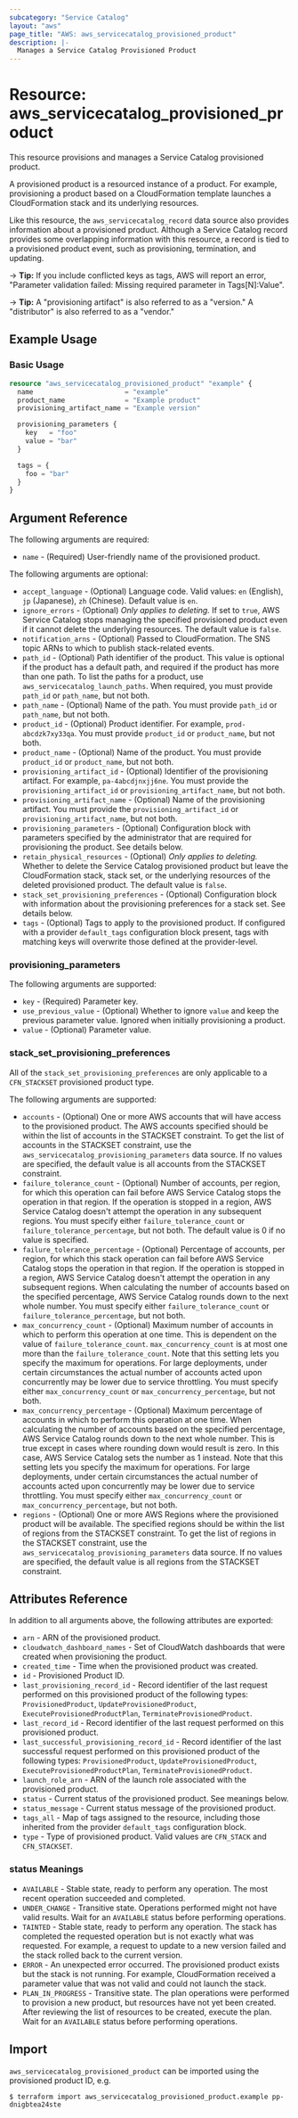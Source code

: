 ```yaml
---
subcategory: "Service Catalog"
layout: "aws"
page_title: "AWS: aws_servicecatalog_provisioned_product"
description: |-
  Manages a Service Catalog Provisioned Product
---
```


# Resource: aws_servicecatalog_provisioned_product

This resource provisions and manages a Service Catalog provisioned product.

A provisioned product is a resourced instance of a product. For example, provisioning a product based on a CloudFormation template launches a CloudFormation stack and its underlying resources.

Like this resource, the `aws_servicecatalog_record` data source also provides information about a provisioned product. Although a Service Catalog record provides some overlapping information with this resource, a record is tied to a provisioned product event, such as provisioning, termination, and updating.

-> **Tip:** If you include conflicted keys as tags, AWS will report an error, "Parameter validation failed: Missing required parameter in Tags[N]:Value".

-> **Tip:** A "provisioning artifact" is also referred to as a "version." A "distributor" is also referred to as a "vendor."

## Example Usage

### Basic Usage

```terraform
resource "aws_servicecatalog_provisioned_product" "example" {
  name                       = "example"
  product_name               = "Example product"
  provisioning_artifact_name = "Example version"

  provisioning_parameters {
    key   = "foo"
    value = "bar"
  }

  tags = {
    foo = "bar"
  }
}
```

## Argument Reference

The following arguments are required:

* `name` - (Required) User-friendly name of the provisioned product.

The following arguments are optional:

* `accept_language` - (Optional) Language code. Valid values: `en` (English), `jp` (Japanese), `zh` (Chinese). Default value is `en`.
* `ignore_errors` - (Optional) _Only applies to deleting._ If set to `true`, AWS Service Catalog stops managing the specified provisioned product even if it cannot delete the underlying resources. The default value is `false`.
* `notification_arns` - (Optional) Passed to CloudFormation. The SNS topic ARNs to which to publish stack-related events.
* `path_id` - (Optional) Path identifier of the product. This value is optional if the product has a default path, and required if the product has more than one path. To list the paths for a product, use `aws_servicecatalog_launch_paths`. When required, you must provide `path_id` or `path_name`, but not both.
* `path_name` - (Optional) Name of the path. You must provide `path_id` or `path_name`, but not both.
* `product_id` - (Optional) Product identifier. For example, `prod-abcdzk7xy33qa`. You must provide `product_id` or `product_name`, but not both.
* `product_name` - (Optional) Name of the product. You must provide `product_id` or `product_name`, but not both.
* `provisioning_artifact_id` - (Optional) Identifier of the provisioning artifact. For example, `pa-4abcdjnxjj6ne`. You must provide the `provisioning_artifact_id` or `provisioning_artifact_name`, but not both.
* `provisioning_artifact_name` - (Optional) Name of the provisioning artifact. You must provide the `provisioning_artifact_id` or `provisioning_artifact_name`, but not both.
* `provisioning_parameters` - (Optional) Configuration block with parameters specified by the administrator that are required for provisioning the product. See details below.
* `retain_physical_resources` - (Optional) _Only applies to deleting._ Whether to delete the Service Catalog provisioned product but leave the CloudFormation stack, stack set, or the underlying resources of the deleted provisioned product. The default value is `false`.
* `stack_set_provisioning_preferences` - (Optional) Configuration block with information about the provisioning preferences for a stack set. See details below.
* `tags` - (Optional) Tags to apply to the provisioned product. If configured with a provider `default_tags` configuration block present, tags with matching keys will overwrite those defined at the provider-level.

### provisioning_parameters

The following arguments are supported:

* `key` - (Required) Parameter key.
* `use_previous_value` - (Optional) Whether to ignore `value` and keep the previous parameter value. Ignored when initially provisioning a product.
* `value` - (Optional) Parameter value.

### stack_set_provisioning_preferences

All of the `stack_set_provisioning_preferences` are only applicable to a `CFN_STACKSET` provisioned product type.

The following arguments are supported:

* `accounts` - (Optional) One or more AWS accounts that will have access to the provisioned product. The AWS accounts specified should be within the list of accounts in the STACKSET constraint. To get the list of accounts in the STACKSET constraint, use the `aws_servicecatalog_provisioning_parameters` data source. If no values are specified, the default value is all accounts from the STACKSET constraint.
* `failure_tolerance_count` - (Optional) Number of accounts, per region, for which this operation can fail before AWS Service Catalog stops the operation in that region. If the operation is stopped in a region, AWS Service Catalog doesn't attempt the operation in any subsequent regions. You must specify either `failure_tolerance_count` or `failure_tolerance_percentage`, but not both. The default value is 0 if no value is specified.
* `failure_tolerance_percentage` - (Optional) Percentage of accounts, per region, for which this stack operation can fail before AWS Service Catalog stops the operation in that region. If the operation is stopped in a region, AWS Service Catalog doesn't attempt the operation in any subsequent regions. When calculating the number of accounts based on the specified percentage, AWS Service Catalog rounds down to the next whole number. You must specify either `failure_tolerance_count` or `failure_tolerance_percentage`, but not both.
* `max_concurrency_count` - (Optional) Maximum number of accounts in which to perform this operation at one time. This is dependent on the value of `failure_tolerance_count`. `max_concurrency_count` is at most one more than the `failure_tolerance_count`. Note that this setting lets you specify the maximum for operations. For large deployments, under certain circumstances the actual number of accounts acted upon concurrently may be lower due to service throttling. You must specify either `max_concurrency_count` or `max_concurrency_percentage`, but not both.
* `max_concurrency_percentage` - (Optional) Maximum percentage of accounts in which to perform this operation at one time. When calculating the number of accounts based on the specified percentage, AWS Service Catalog rounds down to the next whole number. This is true except in cases where rounding down would result is zero. In this case, AWS Service Catalog sets the number as 1 instead. Note that this setting lets you specify the maximum for operations. For large deployments, under certain circumstances the actual number of accounts acted upon concurrently may be lower due to service throttling. You must specify either `max_concurrency_count` or `max_concurrency_percentage`, but not both.
* `regions` - (Optional) One or more AWS Regions where the provisioned product will be available. The specified regions should be within the list of regions from the STACKSET constraint. To get the list of regions in the STACKSET constraint, use the `aws_servicecatalog_provisioning_parameters` data source. If no values are specified, the default value is all regions from the STACKSET constraint.

## Attributes Reference

In addition to all arguments above, the following attributes are exported:

* `arn` - ARN of the provisioned product.
* `cloudwatch_dashboard_names` - Set of CloudWatch dashboards that were created when provisioning the product.
* `created_time` - Time when the provisioned product was created.
* `id` - Provisioned Product ID.
* `last_provisioning_record_id` - Record identifier of the last request performed on this provisioned product of the following types: `ProvisionedProduct`, `UpdateProvisionedProduct`, `ExecuteProvisionedProductPlan`, `TerminateProvisionedProduct`.
* `last_record_id` - Record identifier of the last request performed on this provisioned product.
* `last_successful_provisioning_record_id` - Record identifier of the last successful request performed on this provisioned product of the following types: `ProvisionedProduct`, `UpdateProvisionedProduct`, `ExecuteProvisionedProductPlan`, `TerminateProvisionedProduct`.
* `launch_role_arn` - ARN of the launch role associated with the provisioned product.
* `status` - Current status of the provisioned product. See meanings below.
* `status_message` - Current status message of the provisioned product.
* `tags_all` - Map of tags assigned to the resource, including those inherited from the provider `default_tags` configuration block.
* `type` - Type of provisioned product. Valid values are `CFN_STACK` and `CFN_STACKSET`.

### status Meanings

* `AVAILABLE` - Stable state, ready to perform any operation. The most recent operation succeeded and completed.
* `UNDER_CHANGE` - Transitive state. Operations performed might not have
valid results. Wait for an `AVAILABLE` status before performing operations.
* `TAINTED` - Stable state, ready to perform any operation. The stack has completed the requested operation but is not exactly what was requested. For example, a request to update to a new version failed and the stack rolled back to the current version.
* `ERROR` - An unexpected error occurred. The provisioned product exists but the stack is not running. For example, CloudFormation received a parameter value that was not valid and could not launch the stack.
* `PLAN_IN_PROGRESS` - Transitive state. The plan operations were performed to provision a new product, but resources have not yet been created. After reviewing the list of resources to be created, execute the plan. Wait for an `AVAILABLE` status before performing operations.

## Import

`aws_servicecatalog_provisioned_product` can be imported using the provisioned product ID, e.g.

```
$ terraform import aws_servicecatalog_provisioned_product.example pp-dnigbtea24ste
```
